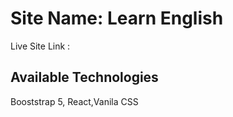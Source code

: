 # Site Name: Learn English

Live Site Link :

## Available Technologies

Booststrap 5, React,Vanila CSS

